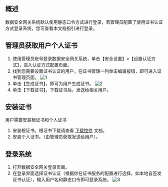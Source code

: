 ## 概述
数据安全网关系统默认使用静态口令方式进行登录，若管理员配置了使用证书认证方式登录系统，您可查看本文档指引进行登录。

## 管理员获取用户个人证书
1. 使用管理员账号登录数据安全网关系统，单击【安全设置】>【设置认证方式】，进入认证方式配置页面。
2. 找到您需要设置证书认证的用户，在证书管理一列单击编辑按钮，即可进入证书管理页面。
![1](https://main.qcloudimg.com/raw/04a312768fd39a513822119abc1d83a7.png)
3. 单击【生成证书】，即可为用户生成证书。
![2](https://main.qcloudimg.com/raw/8ced62167c00d78113f4d64d77acbf05.png)
4. 单击【下载证书】，下载证书后，发送给相关用户。

## 安装证书
用户需要安装根证书和个人证书
1. 安装根证书。根证书下载请查看 [下载控件](https://cloud.tencent.com/document/product/1025/32034) 文档。
2. 安装个人证书。（由管理员获取发送给用户）。

## 登录系统
1. 打开数据安全网关登录页面。
2. 在登录界面选择证书认证（根据你在证书服务的配置进行选择，如本地自签发证书认证），输入用户名和静态口令即可登录系统。
![3](https://main.qcloudimg.com/raw/13f162cbbea9c0ed3895907f51ba6e2a.png)
